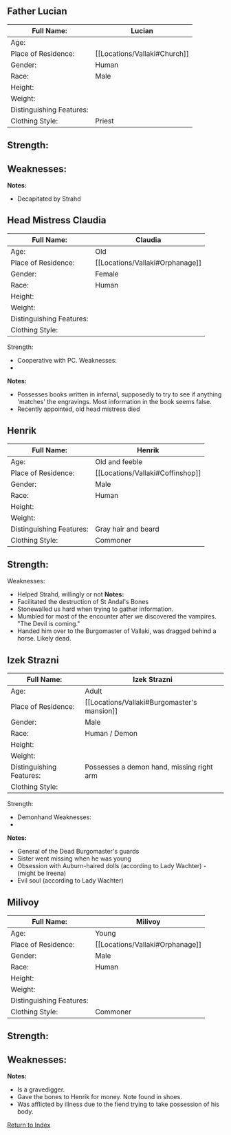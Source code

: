 ## Father Lucian
| Full Name:               | Lucian                       |
| ------------------------ | ---------------------------- |
| Age:                     |                              |
| Place of Residence:      | [[Locations/Vallaki#Church]] |
| Gender:                  | Human                        |
| Race:                    | Male                         |
| Height:                  |                              |
| Weight:                  |                              |
| Distinguishing Features: |                              |
| Clothing Style:          | Priest                       |

Strength:
 - 
Weaknesses:
 - 
**Notes:**
- Decapitated by Strahd

## Head Mistress Claudia
| Full Name:               | Claudia                         |
| ------------------------ | ------------------------------- |
| Age:                     | Old                             |
| Place of Residence:      | [[Locations/Vallaki#Orphanage]] |
| Gender:                  | Female                          |
| Race:                    | Human                           |
| Height:                  |                                 |
| Weight:                  |                                 |
| Distinguishing Features: |                                 |
| Clothing Style:          |                                 |

Strength:
 - Cooperative with PC.
Weaknesses:
 - 
**Notes:**
- Possesses books written in infernal, supposedly to try to see if anything 'matches' the engravings. Most information in the book seems false.
- Recently appointed, old head mistress died

## Henrik
| Full Name:               | Henrik                           |
| ------------------------ | -------------------------------- |
| Age:                     | Old and feeble                   |
| Place of Residence:      | [[Locations/Vallaki#Coffinshop]] |
| Gender:                  | Male                             |
| Race:                    | Human                            |
| Height:                  |                                  |
| Weight:                  |                                  |
| Distinguishing Features: | Gray hair and beard              |
| Clothing Style:          | Commoner                         |

Strength:
 - 
Weaknesses:
 - Helped Strahd, willingly or not 
**Notes:**
- Facilitated the destruction of St Andal's Bones
- Stonewalled us hard when trying to gather information.
- Mumbled for most of the encounter after we discovered the vampires. "The Devil is coming."
- Handed him over to the Burgomaster of Vallaki, was dragged behind a horse. Likely dead.

## Izek Strazni
| Full Name:               | Izek Strazni                                |
| ------------------------ | ------------------------------------------- |
| Age:                     | Adult                                       |
| Place of Residence:      | [[Locations/Vallaki#Burgomaster's mansion]] |
| Gender:                  | Male                                        |
| Race:                    | Human / Demon                               |
| Height:                  |                                             |
| Weight:                  |                                             |
| Distinguishing Features: | Possesses a demon hand, missing right arm   |
| Clothing Style:          |                                             |

Strength:
 - Demonhand
Weaknesses:
 - 
**Notes:**
- General of the Dead Burgomaster's guards
- Sister went missing when he was young
- Obsession with Auburn-haired dolls (according to Lady Wachter) - (might be Ireena)
- Evil soul (according to Lady Wachter)

## Milivoy
| Full Name:               | Milivoy                         |
| ------------------------ | ------------------------------- |
| Age:                     | Young                           |
| Place of Residence:      | [[Locations/Vallaki#Orphanage]] |
| Gender:                  | Male                            |
| Race:                    | Human                           |
| Height:                  |                                 |
| Weight:                  |                                 |
| Distinguishing Features: |                                 |
| Clothing Style:          | Commoner                        |

Strength:
 - 
Weaknesses:
 - 
**Notes:**
- Is a gravedigger.
- Gave the bones to Henrik for money. Note found in shoes.
- Was afflicted by illness due to the fiend trying to take possession of his body.

[Return to Index](_index.md)